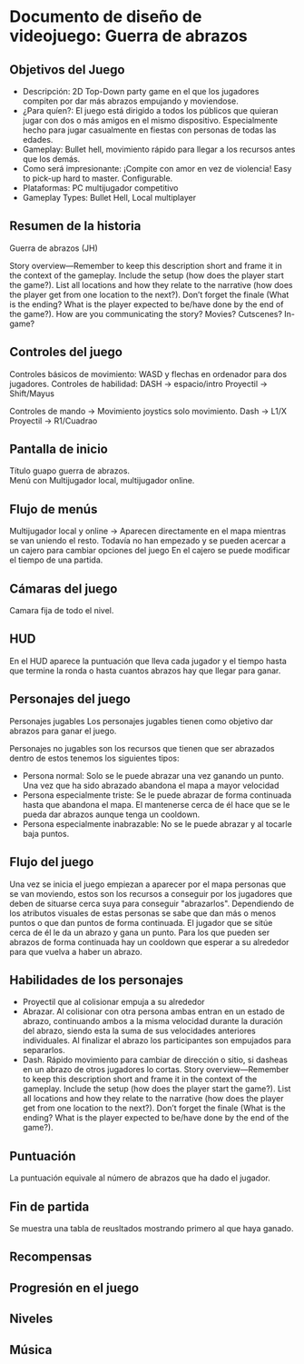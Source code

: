 # Documento de diseño de videojuego: Guerra de abrazos



## Objetivos del Juego

+ Descripción: 2D Top-Down party game en el que los jugadores compiten por dar más abrazos empujando y moviendose.
+ ¿Para quíen?: El juego está dirigido a todos los públicos que quieran jugar con dos o más amigos en el mismo dispositivo. Especialmente hecho para jugar casualmente en fiestas con personas de todas las edades.
+ Gameplay: Bullet hell, movimiento rápido para llegar a los recursos antes que los demás.
+ Como será impresionante: ¡Compite con amor en vez de violencia! Easy to pick-up hard to master. Configurable.
+ Plataformas: PC multijugador competitivo
+ Gameplay Types: Bullet Hell, Local multiplayer

## Resumen de la historia

Guerra de abrazos (JH)

Story overview—Remember to keep this description short and frame it in the context of the gameplay. Include the setup (how does the player start the game?). List all locations and how they relate to the narrative (how does the player get from one location to the next?). Don’t forget the finale (What is the ending? What is the player expected to be/have done by the end of the game?).
How are you communicating the story? Movies? Cutscenes? In-game?

## Controles del juego
Controles básicos de movimiento: WASD y flechas en ordenador para dos jugadores. 
Controles de habilidad: DASH -> espacio/intro
Proyectil -> Shift/Mayus

Controles de mando -> Movimiento joystics solo movimiento.
Dash -> L1/X
Proyectil -> R1/Cuadrao

## Pantalla de inicio
Título guapo guerra de abrazos.  
Menú con Multijugador local, multijugador online. 

## Flujo de menús
Multijugador local y online -> 
    Aparecen directamente en el mapa mientras se van uniendo el resto. 
    Todavía no han empezado y se pueden acercar a un cajero para cambiar opciones del juego
    En el cajero se puede modificar el tiempo de una partida. 

## Cámaras del juego

Camara fija de todo el nivel.

## HUD
En el HUD aparece la puntuación que lleva cada jugador y el tiempo hasta que termine la ronda o hasta cuantos abrazos hay que llegar para ganar.

## Personajes del juego
Personajes jugables
Los personajes jugables tienen como objetivo dar abrazos para ganar el juego.

Personajes no jugables son los recursos que tienen que ser abrazados dentro de estos tenemos los siguientes tipos:
- Persona normal: Solo se le puede abrazar una vez ganando un punto. Una vez que ha sido abrazado abandona el mapa a mayor velocidad
- Persona especialmente triste: Se le puede abrazar de forma continuada hasta que abandona el mapa. El mantenerse cerca de él hace que se le pueda dar abrazos aunque tenga un cooldown.
- Persona especialmente inabrazable: No se le puede abrazar y al tocarle baja puntos. 

## Flujo del juego
Una vez se inicia el juego empiezan a aparecer por el mapa personas que se van moviendo, estos son los recursos a conseguir por los jugadores que deben de situarse cerca suya para conseguir "abrazarlos". Dependiendo de los atributos visuales de estas personas se sabe que dan más o menos puntos o que dan puntos de forma continuada. El jugador que se sitúe cerca de él le da un abrazo y gana un punto. Para los que pueden ser abrazos de forma continuada hay un cooldown que esperar a su alrededor para que vuelva a haber un abrazo. 

## Habilidades de los personajes
+ Proyectil que al colisionar empuja a su alrededor
+ Abrazar. Al colisionar con otra persona ambas entran en un estado de abrazo, continuando ambos a la misma velocidad durante la duración del abrazo, siendo esta la suma de sus velocidades anteriores individuales. Al finalizar el abrazo los participantes son empujados para separarlos. 
+ Dash. Rápido movimiento para cambiar de dirección o sitio, si dasheas en un abrazo de otros jugadores lo cortas.
Story overview—Remember to keep this description short and frame it in the context of the gameplay. Include the setup (how does the player start the game?). List all locations and how they relate to the narrative (how does the player get from one location to the next?). Don’t forget the finale (What is the ending? What is the player expected to be/have done by the end of the game?).

## Puntuación
La puntuación equivale al número de abrazos que ha dado el jugador.

## Fin de partida 

Se muestra una tabla de reusltados mostrando primero al que haya ganado. 

## Recompensas

## Progresión en el juego

## Niveles 

## Música
